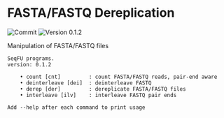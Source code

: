 # FASTA/FASTQ Dereplication

![Commit](https://img.shields.io/github/last-commit/telatin/nim-stuff)
![Version 0.1.2](https://img.shields.io/badge/version-0.1.2-blue)

Manipulation of FASTA/FASTQ files

```
SeqFU programs.
version: 0.1.2

	• count [cnt]         : count FASTA/FASTQ reads, pair-end aware
	• deinterleave [dei]  : deinterleave FASTQ
	• derep [der]         : dereplicate FASTA/FASTQ files
	• interleave [ilv]    : interleave FASTQ pair ends

Add --help after each command to print usage

```

